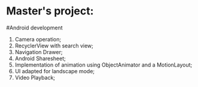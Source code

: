 
# Master's project:
#Android development

1. Camera operation;
2. RecyclerView with search view;
3. Navigation Drawer;
4. Android Sharesheet;
5. Implementation of animation using ObjectAnimator and a MotionLayout;
6. UI adapted for landscape mode;
7. Video Playback;
